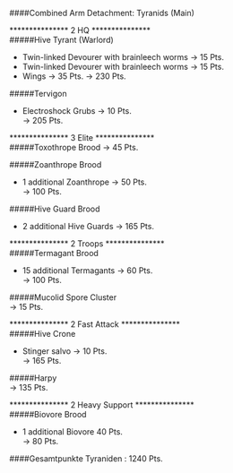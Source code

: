 ####Combined Arm Detachment: Tyranids (Main)  

*************** 2 HQ ***************  
#####Hive Tyrant (Warlord)  
 + Twin-linked Devourer with brainleech worms -> 15 Pts.  
 + Twin-linked Devourer with brainleech worms -> 15 Pts.  
 + Wings -> 35 Pts.
-> 230 Pts.  

#####Tervigon 
 + Electroshock Grubs -> 10 Pts.  
-> 205 Pts.  

*************** 3 Elite ***************  
#####Toxothrope Brood
-> 45 Pts.  
 
#####Zoanthrope Brood  
 + 1 additional Zoanthrope -> 50 Pts.  
-> 100 Pts. 

#####Hive Guard Brood
 + 2 additional Hive Guards
-> 165 Pts.
  
***************  2 Troops ***************  
#####Termagant Brood
 + 15 additional Termagants  -> 60 Pts.  
-> 100 Pts.  

#####Mucolid Spore Cluster  
-> 15 Pts.  

***************  2 Fast Attack ***************  
#####Hive Crone
 + Stinger salvo -> 10 Pts.  
-> 165 Pts.  

#####Harpy  
-> 135 Pts.

***************  2 Heavy Support ***************  
#####Biovore Brood
 + 1 additional Biovore 40 Pts.  
-> 80 Pts.

####Gesamtpunkte Tyraniden : 1240 Pts.
